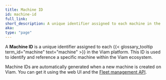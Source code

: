 ```yaml
---
title: Machine ID
id: machine-id
full_link:
short_description: A unique identifier assigned to each machine in the Viam platform.
aka:
type: "page"
---
```


A **Machine ID** is a unique identifier assigned to each {{< glossary_tooltip term_id="machine" text="machine" >}} in the Viam platform.
This ID is used to identify and reference a specific machine within the Viam ecosystem.

Machine IDs are automatically generated when a new machine is created on Viam.
You can get it using the web UI and the [Fleet management API](/dev/reference/apis/fleet/).
